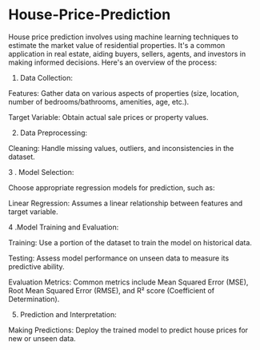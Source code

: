 # House-Price-Prediction

House price prediction involves using machine learning techniques to estimate the market value of residential properties. It's a common application in real estate, aiding buyers, sellers, agents, and investors in making informed decisions. Here's an overview of the process:
1. Data Collection:  

Features: Gather data on various aspects of properties (size, location, number of bedrooms/bathrooms, amenities, age, etc.).

Target Variable: Obtain actual sale prices or property values.

2. Data Preprocessing:

Cleaning: Handle missing values, outliers, and inconsistencies in the dataset.

3 . Model Selection:

Choose appropriate regression models for prediction, such as:

Linear Regression: Assumes a linear relationship between features and target variable.

4 .Model Training and Evaluation:

Training: Use a portion of the dataset to train the model on historical data.

Testing: Assess model performance on unseen data to measure its predictive ability.

Evaluation Metrics: Common metrics include Mean Squared Error (MSE), Root Mean Squared Error (RMSE), and R² score (Coefficient of Determination).

5. Prediction and Interpretation:
   
Making Predictions: Deploy the trained model to predict house prices for new or unseen data.

